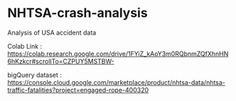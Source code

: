 # NHTSA-crash-analysis
Analysis of USA accident data

Colab Link : https://colab.research.google.com/drive/1FYiZ_kAoY3m0RQbnmZQfXhnHN6hKzkcr#scrollTo=CZPUY5MSTBW-

bigQuery dataset : https://console.cloud.google.com/marketplace/product/nhtsa-data/nhtsa-traffic-fatalities?project=engaged-rope-400320

